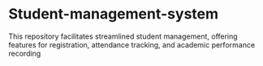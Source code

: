 # Student-management-system
This repository facilitates streamlined student management, offering features for registration, attendance tracking, and academic performance recording

